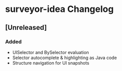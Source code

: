 <!-- Keep a Changelog guide -> https://keepachangelog.com -->

# surveyor-idea Changelog

## [Unreleased]
### Added
- UISelector and BySelector evaluation
- Selector autocomplete & highlighting as Java code
- Structure navigation for UI snapshots
